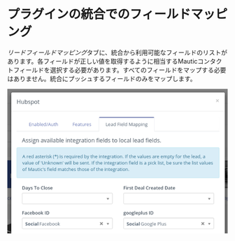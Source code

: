 # プラグインの統合でのフィールドマッピング

*リードフィールドマッピング*タブに、統合から利用可能なフィールドのリストがあります。各フィールドが正しい値を取得するように相当するMauticコンタクトフィールドを選択する必要があります。すべてのフィールドをマップする必要はありません。統合にプッシュするフィールドのみをマップします。

![Integration Plugin Contact Field Mapping](/plugins/media/plugins-field-mapping.png "Integration Plugin Contact Field Mapping")
